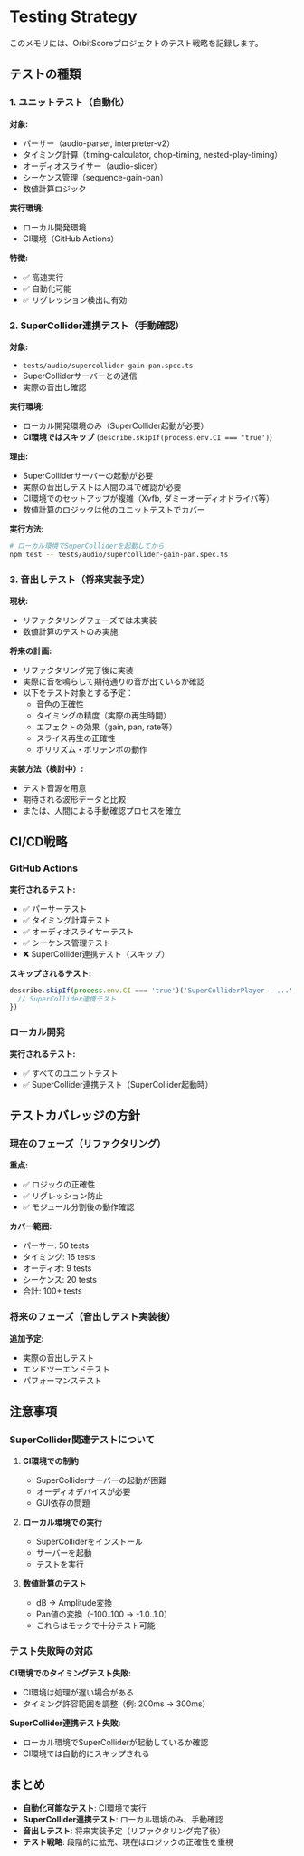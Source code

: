 # Testing Strategy

このメモリには、OrbitScoreプロジェクトのテスト戦略を記録します。

## テストの種類

### 1. ユニットテスト（自動化）

**対象:**
- パーサー（audio-parser, interpreter-v2）
- タイミング計算（timing-calculator, chop-timing, nested-play-timing）
- オーディオスライサー（audio-slicer）
- シーケンス管理（sequence-gain-pan）
- 数値計算ロジック

**実行環境:**
- ローカル開発環境
- CI環境（GitHub Actions）

**特徴:**
- ✅ 高速実行
- ✅ 自動化可能
- ✅ リグレッション検出に有効

### 2. SuperCollider連携テスト（手動確認）

**対象:**
- `tests/audio/supercollider-gain-pan.spec.ts`
- SuperColliderサーバーとの通信
- 実際の音出し確認

**実行環境:**
- ローカル開発環境のみ（SuperCollider起動が必要）
- **CI環境ではスキップ** (`describe.skipIf(process.env.CI === 'true')`)

**理由:**
- SuperColliderサーバーの起動が必要
- 実際の音出しテストは人間の耳で確認が必要
- CI環境でのセットアップが複雑（Xvfb, ダミーオーディオドライバ等）
- 数値計算のロジックは他のユニットテストでカバー

**実行方法:**
```bash
# ローカル環境でSuperColliderを起動してから
npm test -- tests/audio/supercollider-gain-pan.spec.ts
```

### 3. 音出しテスト（将来実装予定）

**現状:**
- リファクタリングフェーズでは未実装
- 数値計算のテストのみ実施

**将来の計画:**
- リファクタリング完了後に実装
- 実際に音を鳴らして期待通りの音が出ているか確認
- 以下をテスト対象とする予定：
  - 音色の正確性
  - タイミングの精度（実際の再生時間）
  - エフェクトの効果（gain, pan, rate等）
  - スライス再生の正確性
  - ポリリズム・ポリテンポの動作

**実装方法（検討中）:**
- テスト音源を用意
- 期待される波形データと比較
- または、人間による手動確認プロセスを確立

## CI/CD戦略

### GitHub Actions

**実行されるテスト:**
- ✅ パーサーテスト
- ✅ タイミング計算テスト
- ✅ オーディオスライサーテスト
- ✅ シーケンス管理テスト
- ❌ SuperCollider連携テスト（スキップ）

**スキップされるテスト:**
```typescript
describe.skipIf(process.env.CI === 'true')('SuperColliderPlayer - ...', () => {
  // SuperCollider連携テスト
})
```

### ローカル開発

**実行されるテスト:**
- ✅ すべてのユニットテスト
- ✅ SuperCollider連携テスト（SuperCollider起動時）

## テストカバレッジの方針

### 現在のフェーズ（リファクタリング）

**重点:**
- ✅ ロジックの正確性
- ✅ リグレッション防止
- ✅ モジュール分割後の動作確認

**カバー範囲:**
- パーサー: 50 tests
- タイミング: 16 tests
- オーディオ: 9 tests
- シーケンス: 20 tests
- 合計: 100+ tests

### 将来のフェーズ（音出しテスト実装後）

**追加予定:**
- 実際の音出しテスト
- エンドツーエンドテスト
- パフォーマンステスト

## 注意事項

### SuperCollider関連テストについて

1. **CI環境での制約**
   - SuperColliderサーバーの起動が困難
   - オーディオデバイスが必要
   - GUI依存の問題

2. **ローカル環境での実行**
   - SuperColliderをインストール
   - サーバーを起動
   - テストを実行

3. **数値計算のテスト**
   - dB → Amplitude変換
   - Pan値の変換（-100..100 → -1.0..1.0）
   - これらはモックで十分テスト可能

### テスト失敗時の対応

**CI環境でのタイミングテスト失敗:**
- CI環境は処理が遅い場合がある
- タイミング許容範囲を調整（例: 200ms → 300ms）

**SuperCollider連携テスト失敗:**
- ローカル環境でSuperColliderが起動しているか確認
- CI環境では自動的にスキップされる

## まとめ

- **自動化可能なテスト**: CI環境で実行
- **SuperCollider連携テスト**: ローカル環境のみ、手動確認
- **音出しテスト**: 将来実装予定（リファクタリング完了後）
- **テスト戦略**: 段階的に拡充、現在はロジックの正確性を重視